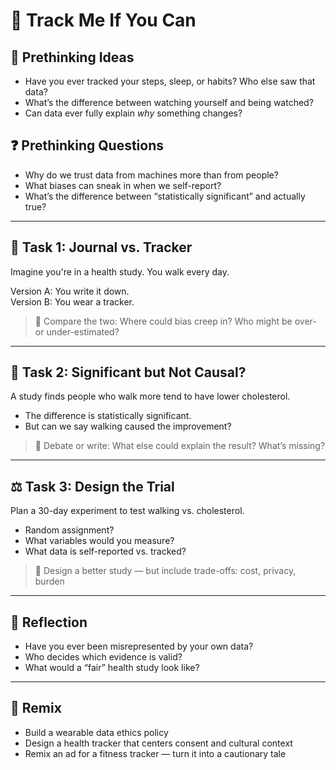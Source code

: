 # 🏃 Track Me If You Can

## 💭 Prethinking Ideas
- Have you ever tracked your steps, sleep, or habits? Who else saw that data?
- What’s the difference between watching yourself and being watched?
- Can data ever fully explain *why* something changes?

## ❓ Prethinking Questions
- Why do we trust data from machines more than from people?
- What biases can sneak in when we self-report?
- What’s the difference between “statistically significant” and actually true?

---

## 🧪 Task 1: Journal vs. Tracker

Imagine you're in a health study. You walk every day.

Version A: You write it down.  
Version B: You wear a tracker.

> 🎯 Compare the two: Where could bias creep in? Who might be over- or under-estimated?

---

## 🧠 Task 2: Significant but Not Causal?

A study finds people who walk more tend to have lower cholesterol.

- The difference is statistically significant.
- But can we say walking caused the improvement?

> 🎯 Debate or write: What else could explain the result? What’s missing?

---

## ⚖️ Task 3: Design the Trial

Plan a 30-day experiment to test walking vs. cholesterol.

- Random assignment?
- What variables would you measure?
- What data is self-reported vs. tracked?

> 🎯 Design a better study — but include trade-offs: cost, privacy, burden

---

## 💬 Reflection

- Have you ever been misrepresented by your own data?
- Who decides which evidence is valid?
- What would a “fair” health study look like?

---

## 🎨 Remix

- Build a wearable data ethics policy
- Design a health tracker that centers consent and cultural context
- Remix an ad for a fitness tracker — turn it into a cautionary tale

